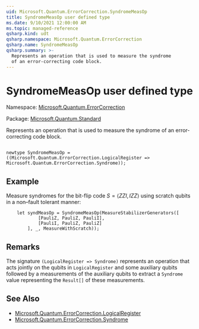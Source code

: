 ```yaml
---
uid: Microsoft.Quantum.ErrorCorrection.SyndromeMeasOp
title: SyndromeMeasOp user defined type
ms.date: 9/10/2021 12:00:00 AM
ms.topic: managed-reference
qsharp.kind: udt
qsharp.namespace: Microsoft.Quantum.ErrorCorrection
qsharp.name: SyndromeMeasOp
qsharp.summary: >-
  Represents an operation that is used to measure the syndrome
  of an error-correcting code block.
---
```


# SyndromeMeasOp user defined type

Namespace: [Microsoft.Quantum.ErrorCorrection](xref:Microsoft.Quantum.ErrorCorrection)

Package: [Microsoft.Quantum.Standard](https://nuget.org/packages/Microsoft.Quantum.Standard)


Represents an operation that is used to measure the syndromeof an error-correcting code block.

```qsharp

newtype SyndromeMeasOp = ((Microsoft.Quantum.ErrorCorrection.LogicalRegister => Microsoft.Quantum.ErrorCorrection.Syndrome));
```



## Example

Measure syndromes for the bit-flip code$S = \langle ZZI, IZZ \rangle$ using scratch qubits in anon–fault tolerant manner:```qsharp    let syndMeasOp = SyndromeMeasOp(MeasureStabilizerGenerators([            [PauliZ, PauliZ, PauliI],            [PauliI, PauliZ, PauliZ]        ], _, MeasureWithScratch));```

## Remarks

The signature `(LogicalRegister => Syndrome)` represents an operationthat acts jointly on the qubits in `LogicalRegister` and some auxiliaryqubits followed by a measurements of the auxiliary qubits to extract a`Syndrome` value representing the `Result[]` of these measurements.

## See Also

- [Microsoft.Quantum.ErrorCorrection.LogicalRegister](xref:Microsoft.Quantum.ErrorCorrection.LogicalRegister)
- [Microsoft.Quantum.ErrorCorrection.Syndrome](xref:Microsoft.Quantum.ErrorCorrection.Syndrome)